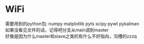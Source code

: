 # WiFi
需要用到的python包:
numpy
matplotlib
pyts
scipy
pywt
pykalman
</br>
如果没看见文件的话，记得吧分支从main调到master
</br>
好像是因为什么master和slave之类的有什么不好指向，沟槽的zzzq
